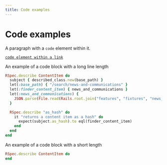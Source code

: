 ```yaml
---
title: Code examples
---
```


# Code examples

A paragraph with a `code` element within it.

<a href="#"><code>code element within a link</code></a>

An example of a code block with a long line length

```ruby
RSpec.describe ContentItem do
  subject { described_class.new(base_path) }
  let(:base_path) { "/search/news-and-communications" }
  let(:finder_content_item) { news_and_communications }
  let(:news_and_communications) {
    JSON.parse(File.read(Rails.root.join("features", "fixtures", "news_and_communications.json")))
  }

  RSpec.describe "as_hash" do
    it "returns a content item as a hash" do
      expect(subject.as_hash).to eql(finder_content_item)
    end
  end
end
```

An example of a code block with a short length

```ruby
RSpec.describe ContentItem do
end
```